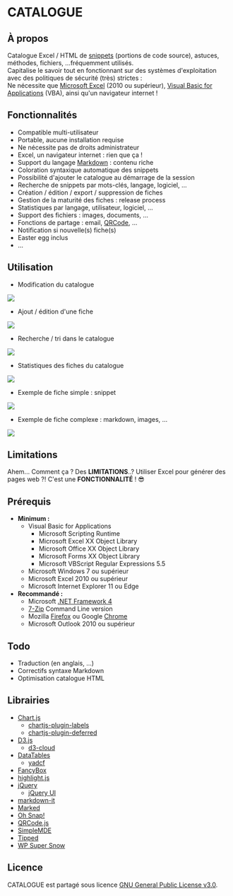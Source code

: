 # CATALOGUE

## À propos
Catalogue Excel / HTML de [snippets](https://fr.wikipedia.org/wiki/Snippet) (portions de code source), astuces, méthodes, fichiers, ...fréquemment utilisés.  
Capitalise le savoir tout en fonctionnant sur des systèmes d'exploitation avec des politiques de sécurité (très) strictes :  
Ne nécessite que [Microsoft Excel](https://fr.wikipedia.org/wiki/Microsoft_Excel) (2010 ou supérieur), [Visual Basic for Applications](https://fr.wikipedia.org/wiki/Visual_Basic_for_Applications) (VBA), ainsi qu'un navigateur internet !

## Fonctionnalités
- Compatible multi-utilisateur
- Portable, aucune installation requise
- Ne nécessite pas de droits administrateur
- Excel, un navigateur internet : rien que ça !
- Support du langage [Markdown](https://fr.wikipedia.org/wiki/Markdown) : contenu riche
- Coloration syntaxique automatique des snippets
- Possibilité d'ajouter le catalogue au démarrage de la session
- Recherche de snippets par mots-clés, langage, logiciel, ...
- Création / édition / export / suppression de fiches
- Gestion de la maturité des fiches : release process
- Statistiques par langage, utilisateur, logiciel, ...
- Support des fichiers : images, documents, ...
- Fonctions de partage : email, [QRCode](https://fr.wikipedia.org/wiki/Code_QR), ...
- Notification si nouvelle(s) fiche(s)
- Easter egg inclus
- ...

## Utilisation

- Modification du catalogue

<img src=".github/demo_1.png">

- Ajout / édition d'une fiche

<img src=".github/demo_2.png">

- Recherche / tri dans le catalogue

<img src=".github/demo_3.png">

- Statistiques des fiches du catalogue

<img src=".github/demo_4.png">

- Exemple de fiche simple : snippet

<img src=".github/demo_5.png">

- Exemple de fiche complexe : markdown, images, ...

<img src=".github/demo_6.png">

## Limitations
Ahem... Comment ça ? Des **LIMITATIONS**..? Utiliser Excel pour générer des pages web ?! C'est une **FONCTIONNALITÉ** ! :sunglasses:

## Prérequis
- **Minimum :**
  - Visual Basic for Applications
    - Microsoft Scripting Runtime
    - Microsoft Excel XX Object Library
    - Microsoft Office XX Object Library
    - Microsoft Forms XX Object Library
    - Microsoft VBScript Regular Expressions 5.5
  - Microsoft Windows 7 ou supérieur
  - Microsoft Excel 2010 ou supérieur
  - Microsoft Internet Explorer 11 ou Edge
- **Recommandé :**
  - Microsoft [.NET Framework 4](https://www.microsoft.com/en-US/download/details.aspx?id=17851)
  - [7-Zip](https://www.7-zip.org/) Command Line version
  - Mozilla [Firefox](https://www.mozilla.org/firefox/) ou Google [Chrome](https://www.google.com/chrome/)
  - Microsoft Outlook 2010 ou supérieur

## Todo
- Traduction (en anglais, ...)
- Correctifs syntaxe Markdown
- Optimisation catalogue HTML

## Librairies
- [Chart.js](https://www.chartjs.org/)
  - [chartjs-plugin-labels](https://github.com/emn178/chartjs-plugin-labels)
  - [chartjs-plugin-deferred](https://github.com/chartjs/chartjs-plugin-deferred)
- [D3.js](https://d3js.org/)
  - [d3-cloud](https://github.com/jasondavies/d3-cloud)
- [DataTables](https://datatables.net/)
  - [yadcf](https://github.com/vedmack/yadcf)
- [FancyBox](http://fancyapps.com/fancybox/3/)
- [highlight.js](https://highlightjs.org/)
- [jQuery](https://jquery.com/)
  - [jQuery UI](https://jqueryui.com/)
- [markdown-it](https://github.com/markdown-it/markdown-it)
- [Marked](https://github.com/markedjs/marked)
- [Oh Snap!](https://github.com/justindomingue/ohSnap)
- [QRCode.js](https://github.com/davidshimjs/qrcodejs)
- [SimpleMDE](https://simplemde.com/)
- [Tipped](http://www.tippedjs.com/)
- [WP Super Snow](https://fr.wordpress.org/plugins/wp-super-snow/)

## Licence
CATALOGUE est partagé sous licence [GNU General Public License v3.0](https://www.gnu.org/licenses/gpl-3.0.fr.html).
